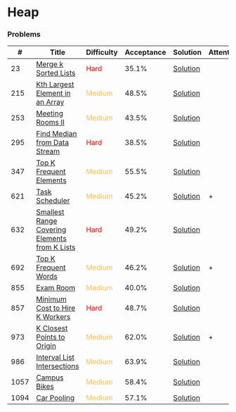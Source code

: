 Heap
===

### Problems
| #   | Title    |   Difficulty | Acceptance |Solution  | Attention |
| --- | --- | --- | --- | --- | --- |
| 23 | [Merge k Sorted Lists](https://leetcode.com/problems/merge-k-sorted-lists/) | <span style="color:red">Hard</span> | 35.1% |[Solution](../problems/23.md)| |
| 215 | [Kth Largest Element in an Array](https://leetcode.com/problems/kth-largest-element-in-an-array/) | <span style="color:#FABC60">Medium</span> | 48.5% |[Solution](../problems/215.md)
| 253 | [Meeting Rooms II](https://leetcode.com/problems/meeting-rooms-ii/) |<span style="color:#FABC60">Medium</span> | 43.5% |[Solution](../problems/253.md) | 
| 295 | [Find Median from Data Stream](https://leetcode.com/problems/find-median-from-data-stream/) | <span style="color:red">Hard</span> | 38.5% |[Solution](../problems/295.md) |
| 347 | [Top K Frequent Elements](https://leetcode.com/problems/top-k-frequent-elements/) | <span style="color:#FABC60">Medium</span> | 55.5% |[Solution](../problems/347.md)
| 621  | [Task Scheduler](https://leetcode.com/problems/task-scheduler/) | <span style="color:#FABC60">Medium</span>| 45.2% |[Solution](../problems/621.md)| + |
| 632 | [Smallest Range Covering Elements from K Lists](https://leetcode.com/problems/smallest-range-covering-elements-from-k-lists/) | <span style="color:red">Hard</span> | 49.2% |[Solution](../problems/652.md) |
| 692 | [Top K Frequent Words](https://leetcode.com/problems/top-k-frequent-words/) | <span style="color:#FABC60">Medium</span> | 46.2% |[Solution](../problems/692.md) | + |
| 855 | [Exam Room](https://leetcode.com/problems/exam-room/) | <span style="color:#FABC60">Medium</span> | 40.0% |[Solution](../problems/855.md) |
| 857 | [Minimum Cost to Hire K Workers](https://leetcode.com/problems/minimum-cost-to-hire-k-workers/) | <span style="color:red">Hard</span>| 48.7% |[Solution](../problems/857.md) |
| 973 | [K Closest Points to Origin](https://leetcode.com/problems/k-closest-points-to-origin/) | <span style="color:#FABC60">Medium</span> | 62.0% |[Solution](../problems/973.md)| + |
| 986 | [Interval List Intersections](https://leetcode.com/problems/interval-list-intersections/) | <span style="color:#FABC60">Medium</span> | 63.9% |[Solution](../problems/986.md) |
| 1057 | [Campus Bikes](https://leetcode.com/problems/campus-bikes/) | <span style="color:#FABC60">Medium</span> | 58.4% |[Solution](../problems/1057.md) |
| 1094 | [Car Pooling](https://leetcode.com/problems/car-pooling/) | <span style="color:#FABC60">Medium</span> | 57.1% |[Solution](../problems/1094.md) |
